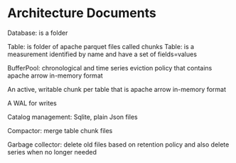 # Architecture Documents


Database: is a folder

Table: is folder of apache parquet files called chunks
Table: is a measurement identified by name and have a set of fields=values

BufferPool: chronological and time series eviction policy that contains apache arrow in-memory format 

An active, writable chunk per table that is apache arrow  in-memory format 

A WAL for writes

Catalog management: Sqlite, plain Json files

Compactor: merge table chunk files

Garbage collector: delete old files based on retention policy and also delete series when no longer needed
